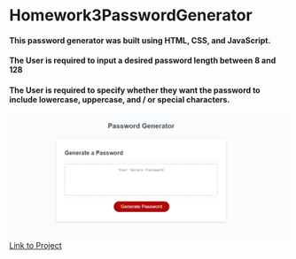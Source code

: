 # Homework3PasswordGenerator

#### This password generator was built using HTML, CSS, and JavaScript.
#### The User is required to input a desired password length between 8 and 128
#### The User is required to specify whether they want the password to include lowercase, uppercase, and / or special characters.
![ScreenShot of Application](./img/applicationScreenshot.png)
[Link to Project](https://jaredc71.github.io/Homework3PasswordGenerator/)